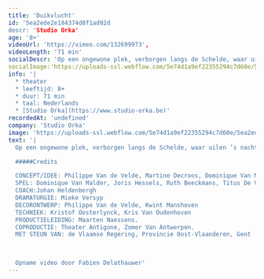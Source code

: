 ```yaml
---
title: 'Duikvlucht'
id: '5ea2ede2e184374d8f1ad92d
descr: 'Studio Orka'
age: '8+'
videoUrl: 'https://vimeo.com/132699973',
videoLength: '71 min'
socialDescr: 'Op een ongewone plek, verborgen langs de Schelde, waar uilen ’s nachts de wacht houden, ver weg van drukte en gewoel, staat iets te gebeuren. Vier mensen ontmoeten elkaar en delen er lief en leed, geheimen oh zo zwaar ... Wat als een geheim zo zwaar weegt dat je het alleen niet kunt dragen? Hoeveel weegt dat eigenlijk, een geheim? Kan je het per post versturen? En wil je zoiets wel in je brievenbus?'
socialImage:'https://uploads-ssl.webflow.com/5e74d1a9ef22355294c7d60e/5ea2ed37f5ab6830780c7d6e_%C2%A9PhileDeprez2145.jpg'
info: '|
  * theater
  * leeftijd: 8+
  * duur: 71 min
  * taal: Nederlands
  * [Studio Orka](https://www.studio-orka.be)'
recordedAt: 'undefined'
company: 'Studio Orka'
image: 'https://uploads-ssl.webflow.com/5e74d1a9ef22355294c7d60e/5ea2ed37f5ab6830780c7d6e_%C2%A9PhileDeprez2145.jpg'
text: '|
  Op een ongewone plek, verborgen langs de Schelde, waar uilen ’s nachts de wacht houden, ver weg van drukte en gewoel, staat iets te gebeuren. Vier mensen ontmoeten elkaar en delen er lief en leed, geheimen oh zo zwaar ... Wat als een geheim zo zwaar weegt dat je het alleen niet kunt dragen? Hoeveel weegt dat eigenlijk, een geheim? Kan je het per post versturen? En wil je zoiets wel in je brievenbus?

  #####Credits

  CONCEPT/IDEE: Philippe Van de Velde, Martine Decroos, Dominique Van Malder, Joris Hessels, Ruth Beeckmans, Titus De Voogdt, Thomas Devos
  SPEL: Dominique Van Malder, Joris Hessels, Ruth Beeckmans, Titus De Voogdt/Nico Sturm.
  COACH:Johan Heldenbergh
  DRAMATURGIE: Mieke Versyp
  DECORONTWERP: Philippe Van de Velde, Kwint Manshoven
  TECHNIEK: Kristof Oosterlynck, Kris Van Oudenhoven
  PRODUCTIELEIDING: Maarten Naessens.
  COPRODUCTIE: Theater Antigone, Zomer Van Antwerpen.
  MET STEUN VAN: de Vlaamse Regering, Provincie Oost-Vlaanderen, Gent

  ‍

  Opname video door Fabien Delathauwer'
---
```

